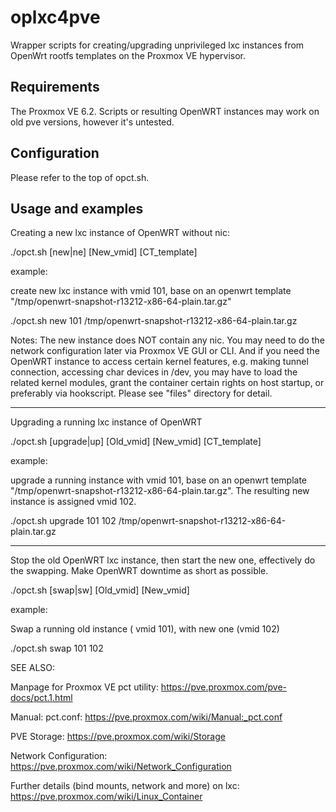 oplxc4pve
===========

Wrapper scripts for creating/upgrading unprivileged lxc instances from OpenWrt rootfs templates on the Proxmox VE hypervisor. 

Requirements
------------
The Proxmox VE 6.2. 
Scripts or resulting OpenWRT instances may work on old pve versions, however it's untested.
 
Configuration
-------------
Please refer to the top of opct.sh.

Usage and examples
------
Creating a new lxc instance of OpenWRT without nic: 

./opct.sh [new|ne] [New_vmid] [CT_template]

example: 

create new lxc instance with vmid 101, base on an openwrt template "/tmp/openwrt-snapshot-r13212-x86-64-plain.tar.gz"

./opct.sh new 101 /tmp/openwrt-snapshot-r13212-x86-64-plain.tar.gz

Notes: The new instance does NOT contain any nic. You may need to do the network configuration later via Proxmox VE GUI or CLI. And if you need the OpenWRT instance to access certain kernel features, e.g. making tunnel connection, accessing char devices in /dev, you may have to load the related kernel modules, grant the container certain rights on host startup, or preferably via hookscript. Please see "files" directory for detail.

------
Upgrading a running lxc instance of OpenWRT

./opct.sh [upgrade|up] [Old_vmid] [New_vmid] [CT_template]

example:

upgrade a running instance with vmid 101, base on an openwrt template "/tmp/openwrt-snapshot-r13212-x86-64-plain.tar.gz". The resulting new instance is assigned vmid 102.

./opct.sh upgrade 101 102 /tmp/openwrt-snapshot-r13212-x86-64-plain.tar.gz

------
Stop the old OpenWRT lxc instance, then start the new one, effectively do the swapping. Make OpenWRT downtime as short as possible.

./opct.sh [swap|sw] [Old_vmid] [New_vmid]

example:

Swap a running old instance ( vmid 101), with new one (vmid 102)

./opct.sh swap 101 102

SEE ALSO:

Manpage for Proxmox VE pct utility: https://pve.proxmox.com/pve-docs/pct.1.html

Manual: pct.conf: https://pve.proxmox.com/wiki/Manual:_pct.conf

PVE Storage: https://pve.proxmox.com/wiki/Storage

Network Configuration: https://pve.proxmox.com/wiki/Network_Configuration

Further details (bind mounts, network and more) on lxc: https://pve.proxmox.com/wiki/Linux_Container


